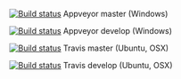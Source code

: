 [![Build status](https://ci.appveyor.com/api/projects/status/tshdwh8vmrj221mc/branch/master?svg=true)](https://ci.appveyor.com/project/Mystfit/showtime-cpp/branch/master) Appveyor master (Windows)

[![Build status](https://ci.appveyor.com/api/projects/status/tshdwh8vmrj221mc/branch/develop?svg=true)](https://ci.appveyor.com/project/Mystfit/showtime-cpp/branch/develop) Appveyor develop (Windows)

[![Build status](https://travis-ci.org/Mystfit/Showtime-Cpp.svg?branch=master)](https://travis-ci.org/Mystfit/Showtime-Cpp.svg?branch=master) Travis master (Ubuntu, OSX)

[![Build status](https://travis-ci.org/Mystfit/Showtime-Cpp.svg?branch=develop)](https://travis-ci.org/Mystfit/Showtime-Cpp.svg?branch=develop) Travis develop (Ubuntu, OSX)
